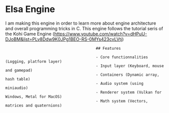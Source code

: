 # Elsa Engine

I am making this engine in order to learn more about engine architecture and overall programming tricks in C. This engine follows
the tutorial seris of the Kohi Game Engine (https://www.youtube.com/watch?v=dHPuU-DJoBM&list=PLv8Ddw9K0JPg1BEO-RS-0MYs423cvLVtj)
											
											## Features
											
											- Core functionnalities (Logging, platform layer)
											- Input layer (Keyboard, mouse and gamepad)
											- Containers (Dynamic array, hash table)
											- Audio system (using miniaudio)
											- Renderer system (Vulkan for Windows, Metal for MacOS)
											- Math system (Vectors, matrices and quaternions)